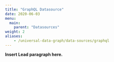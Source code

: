 ```yaml
---
title: "GraphQL Datasource"
date: 2020-06-03
menu:
  main:
    parent: "Datasources"
weight: 2
aliases:
    - /universal-data-graph/data-sources/graphql
---
```


**Insert Lead paragraph here.**